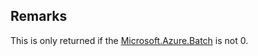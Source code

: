 ## Remarks  
 This is only returned if the [Microsoft.Azure.Batch](assetId:///N:Microsoft.Azure.Batch?qualifyHint=False&autoUpgrade=True) is not 0.